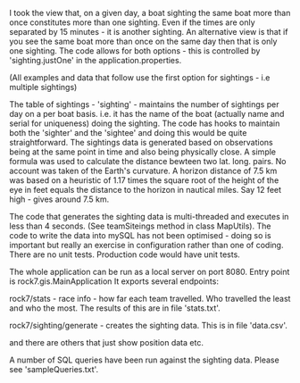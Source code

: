 
I took the view that, on a given day, a boat sighting the same boat more than once constitutes more than one 
sighting. Even if the times are only separated by 15 minutes - it is another sighting. An alternative view is 
that if you see the same boat more than once on the same day then that is only one sighting. The code allows for
both options - this is controlled by 'sighting.justOne' in the application.properties.

(All examples and data that follow use the first option for sightings - i.e multiple sightings)

The table of sightings - 'sighting' - maintains the number of sightings per day on a per boat basis.
i.e. it has the name of the boat (actually name and serial for uniqueness) doing the sighting.
The code has hooks to maintain both the 'sighter' and the 'sightee' and doing this would be quite 
straightforward.
The sightings data is generated based on observations being at the same point in time and also 
being physically close. A simple formula was used to calculate the distance bewteen two lat. long. pairs.
No account was taken of the Earth's curvature. A horizon distance of 7.5 km was based on a heuristic of 
1.17 times the square root of  the height of the eye in feet equals the distance to the horizon in 
nautical miles. Say 12 feet  high - gives around 7.5 km.

The code that generates the sighting data is multi-threaded and executes in less than 4 seconds. 
(See teamSiteings method in class MapUtils).
The code to write the data into  mySQL has not been optimised - doing so is important but really
an exercise in configuration rather than one of coding. 
There are no unit tests. Production code would have unit tests.

The whole application can be run as a local server on port 8080. Entry point is rock7.gis.MainApplication 
It exports several endpoints:

rock7/stats  - race info - how far each team travelled. Who travelled the least and who the most.
The results of this are in file 'stats.txt'.

rock7/sighting/generate - creates the sighting data. This is in file 'data.csv'.

and there are others that just show position data etc.

A number of SQL queries have been run against the sighting data. Please see 'sampleQueries.txt'.


